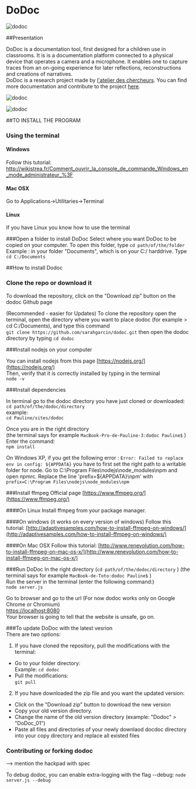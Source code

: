 DoDoc
==========
![dodoc](http://www.lopendoc.org/dodoc/wp-content/uploads/sites/23/2016/05/Capture-d%E2%80%99e%CC%81cran-2016-05-05-a%CC%80-18.29.52.png)

##Presentation

DoDoc is a documentation tool, first designed for a children use in classrooms.  It is is a documentation platform connected to a physical device that operates a camera and a microphone. It enables one to capture traces from an on-going experience for later reflections, reconstructions and creations of narratives. <br> 
DoDoc is a research project made by [l'atelier des chercheurs](http://latelier-des-chercheurs.fr/).
You can find more documentation and contribute to the project [here](http://www.lopendoc.org/dodoc/).

![dodoc](http://www.lopendoc.org/dodoc/wp-content/uploads/sites/23/2016/05/Capture-d%E2%80%99e%CC%81cran-2016-05-05-a%CC%80-18.13.31.png)

![dodoc](http://www.lopendoc.org/dodoc/wp-content/uploads/sites/23/2016/05/Capture-d%E2%80%99e%CC%81cran-2016-05-05-a%CC%80-18.13.44.png)  

##TO INSTALL THE PROGRAM

### Using the terminal
#### Windows
Follow this tutorial: http://wikistrea.fr/Comment_ouvrir_la_console_de_commande_Windows_en_mode_administrateur_%3F
#### Mac OSX
Go to Applications->Utilitaries->Terminal
#### Linux
If you have Linux you know how to use the terminal

###Open a folder to install DoDoc
Select where you want DoDoc to be copied on your computer. 
To open this folder, type ```cd path/of/the/folder``` 
Example : in your folder "Documents", which is on your C:/ harddrive.
Type ```cd C:/Documents``` 


##How to install Dodoc

### Clone the repo or download it
To download the repository, click on the "Download zip" button on the dodoc Github page  

(Recommended - easier for Updates) 
To clone the repository open the terminal, open the directory where you want to place dodoc (for example > cd C:/Documents),
and type this command  
```git clone https://github.com/sarahgarcin/dodoc.git```
then open the dodoc directory by typing ```cd dodoc```

###Install nodejs on your computer

You can install nodejs from this page [https://nodejs.org/](https://nodejs.org/)     
Then, verify that it is correctly installed  by typing in the terminal    
```node -v```

###Install dependencies

In terminal go to the dodoc directory you have just cloned or downloaded:  
```cd path/of/the/dodoc/directory```  
example:  
```cd Pauline/sites/dodoc```     

Once you are in the right directory   
(the terminal says for example ```MacBook-Pro-de-Pauline-3:dodoc Pauline$``` )   
Enter the command:    
```npm install```  

On Windows XP, if you get the following error : 
```Error: Failed to replace env in config: ${APPDATA}```
you have to first set the right path to a writable folder for node. Go to C:\Program Files\nodejs\node_modules\npm and open npmrc.
Replace the line 
'prefix=${APPDATA}\npm'
with
```prefix=C:\Program Files\nodejs\node_modules\npm```

###Install ffmpeg
Official page [https://www.ffmpeg.org/](https://www.ffmpeg.org/)

####On Linux
Install ffmpeg from your package manager.

####On windows (it works on every version of windows)
Follow this tutorial: [http://adaptivesamples.com/how-to-install-ffmpeg-on-windows/](http://adaptivesamples.com/how-to-install-ffmpeg-on-windows/)

####On Mac OSX
Follow this tutorial: [http://www.renevolution.com/how-to-install-ffmpeg-on-mac-os-x/](http://www.renevolution.com/how-to-install-ffmpeg-on-mac-os-x/)

###Run DoDoc
In the right directory  (```cd path/of/the/dodoc/directory```  )
(the terminal says for example ```MacBook-de-Toto:dodoc Pauline$``` )  
Run the server in the terminal (enter the following command:)  
```node server.js```

Go to browser and go to the url (For now dodoc works only on Google Chrome or Chromium)   
[https://localhost:8080](https://localhost:8080)  
Your browser is going to tell that the website is unsafe, go on.   

###To update DoDoc with the latest vesrion  
There are two options:  
1) If you have cloned the repository, pull the modifications with the terminal:  
- Go to your folder directory:   
Example: ```cd dodoc```   
- Pull the modifications:   
```git pull```   

2) If you have downloaded the zip file and you want the updated version:
- Click on the "Download zip" button to download the new version
- Copy your old version directory.
- Change the name of the old version directory (example: "Dodoc" > "DoDoc_01")
- Paste all files and directories of your newly downlaod docdoc directory into your copy directory and replace all existed files

### Contributing or forking dodoc
--> mention the hackpad with spec

To debug dodoc, you can enable extra-logging with the flag --debug:
```node server.js --debug```
